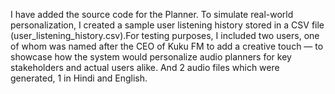 I have added the source code for the Planner.
To simulate real-world personalization, I created a sample user listening history stored in a CSV file (user_listening_history.csv).For testing purposes, I included two users, one of whom was named after the CEO of Kuku FM to add a creative touch — to showcase how the system would personalize audio planners for key stakeholders and actual users alike.
And 2 audio files which were generated, 1 in Hindi and English.
